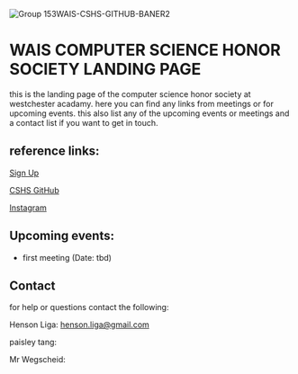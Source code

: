 
 ![Group 153WAIS-CSHS-GITHUB-BANER2](https://github.com/WAIScshs/waiscshs.github.io/assets/159191993/1fe92da0-9e86-4854-b2a1-99988a4ce6b2)

 
 # WAIS COMPUTER SCIENCE HONOR SOCIETY LANDING PAGE #

this is the landing page of the computer science honor society at westchester acadamy. here you can find any links from meetings or for upcoming events. this also list any of the upcoming events or meetings and a contact list if you want to get in touch.

## **reference links:** ##

[Sign Up](https://docs.google.com/forms/d/e/1FAIpQLSektOENLINXNFTD2H7sXnjmMVYOU122TUXnvKWMX0TDvGgLTg/viewform)

[CSHS GitHub](https://github.com/WAIScshs)

[Instagram](https://www.instagram.com/wais.cshs/?hl=en)


## **Upcoming events:** ##

- first meeting (Date: tbd)


## **Contact** ##

for help or questions contact the following:

Henson Liga: henson.liga@gmail.com

paisley tang:

Mr Wegscheid:
